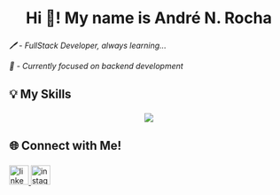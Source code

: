 <h1 align="center">Hi 👋! My name is André N. Rocha</h3>

###

*🖊️ - FullStack Developer, always learning...*

*🧠 - Currently focused on backend development*

###

## 💡 My Skills

###

<p align="center">
  <a href="https://skillicons.dev">
    <img src="https://skillicons.dev/icons?i=ts,py,java,nodejs,flask,nestjs,react,nextjs,postgres,git,docker,linux,neovim&theme=dark">
  </a>
</p>

###

## 🌐 Connect with Me!

###

<div align="left">
  <a href="https://www.linkedin.com/in/andrenakarocha/" target="_blank">
    <img src="https://img.shields.io/static/v1?message=LinkedIn&logo=linkedin&label=&color=0077B5&logoColor=white&labelColor=&style=for-the-badge" height="35" alt="linkedin logo"  />
  </a>
  <a href="https://www.instagram.com/andrenakarocha/" target="_blank">
    <img src="https://img.shields.io/static/v1?message=Instagram&logo=instagram&label=&color=E4405F&logoColor=white&labelColor=&style=for-the-badge" height="35" alt="instagram logo"  />
  </a>
</div>
